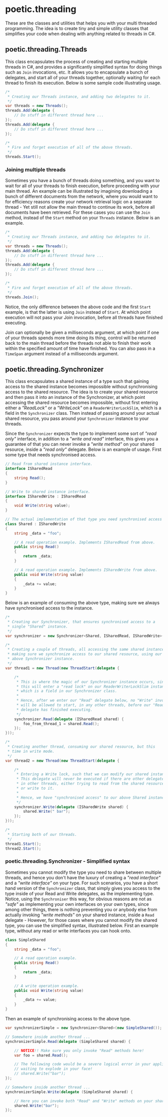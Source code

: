 
# poetic.threading

These are the classes and utilities that helps you with your multi threaded
programming. The idea is to create tiny and simple utility classes that simplifies
your code when dealing with anything related to threads in C#.

## poetic.threading.Threads

This class encapsulates the process of creating and starting multiple threads in
C#, and provides a significantly simplified syntax for doing things such as `Join`
invocations, etc. It allows you to encapsulate a bunch of delegates, and start
all of your threads together, optionally waiting for each thread to finish its
execution. Below is some sample code illustrating usage.

```csharp
/*
 * Creating our Threads instance, and adding two delegates to it.
 */
var threads = new Threads();
threads.Add(delegate {
    // Do stuff in different thread here ...
});
threads.Add(delegate {
    // Do stuff in different thread here ...
});

/*
 * Fire and forget execution of all of the above threads.
 */
threads.Start();
```

### Joining multiple threads

Sometimes you have a bunch of threads doing something, and you want to wait for
all of your threads to finish execution, before proceeding with your main thread.
An example can be illustrated by imagining downloading a bunch of different documents
from the network, where you would want to for efficiency reasons create your network
retrieval logic on a separate thread - Yet still not allow the main thread to continue
its work, before all documents have been retrieved. For these cases you can use
the `Join` method, instead of the `Start` method on your `Threads` instance.
Below is an example.

```csharp
/*
 * Creating our Threads instance, and adding two delegates to it.
 */
var threads = new Threads();
threads.Add(delegate {
    // Do stuff in different thread here ...
});
threads.Add(delegate {
    // Do stuff in different thread here ...
});

/*
 * Fire and forget execution of all of the above threads.
 */
threads.Join();
```

Notice, the only difference between the above code and the first `Start` example,
is that the latter is using `Join` instead of `Start`. At which point execution
will not pass your Join invocation, before all threads have finished executing.

Join can optionally be given a milliseconds argument, at which point if one of
your threads spends more time doing its thing, control will be returned back to
the main thread before the threads not able to finish their work within the
specified amount of time have finished. You can also pass in a `TimeSpan` argument
instead of a milliseconds argument.

## poetic.threading.Synchronizer

This class encapsulates a shared instance of a type such that gaining access to
the shared instance becomes impossible without synchronising access to the shared
resource. The idea is to create your shared resource and then pass it into an
instance of the Synchronizer, at which point accessing the shared resource
becomes impossible, without first entering either a _"ReadLock"_ or a
_"WriteLock"_ on a `ReaderWriterLockSlim`, which is a field in the `Synchronizer`
class. Then instead of passing around your actual shared resource, you pass around
your `Synchronizer` instance to your threads.

Since the `Synchronizer` expects the type to implement some sort of _"read only"_
interface, in addition to a _"write and read"_ interface, this gives you a guarantee
of that you can never invoke a _"write method"_ on your shared resource, inside
a _"read only"_ delegate. Below is an example of usage. First some type that needs
synchronised access.

```csharp
// Read from shared instance interface.
interface ISharedRead
{
    string Read();
}

// Write to shared instance interface.
interface ISharedWrite : ISharedRead
{
    void Write(string value);
}

// The actual implementation of that type you need synchronised access to.
class Shared : ISharedWrite
{
    string _data = "foo";

    // A read operation example. Implements ISharedRead from above.
    public string Read()
    {
        return _data;
    }

    // A read operation example. Implements ISharedWrite from above.
    public void Write(string value)
    {
        _data += value;
    }
}
```

Below is an example of consuming the above type, making sure we always have
synchronised access to the instance.

```csharp
/*
 * Creating our Synchronizer, that ensures synchronised access to a
 * single "Shared" instance.
 */
var synchronizer = new Synchronizer<Shared, ISharedRead, ISharedWrite>(new Shared());

/*
 * Creating a couple of threads, all accessing the same shared instance,
 * making sure we synchronize access to our shared resource, using our
 * above Synchronizer instance.
 */
var thread1 = new Thread(new ThreadStart(delegate {

    /*
     * This is where the magic of our Synchronizer instance occurs, since
     * this will enter a "read lock" on our ReaderWriterLockSlim instance,
     * which is a field in our Synchronizer class.
     * 
     * Hence, after we enter our "Read" delegate below, no "Write" invocations
     * will be allowed to start, in any other threads, before our "Read"
     * delegate has finished executing.
     */
    synchronizer.Read(delegate (ISharedRead shared) {
        foo_from_thread_1 = shared.Read();
    });
}));

/*
 * Creating another thread, consuming our shared resource, but this
 * time in write mode.
 */
var thread2 = new Thread(new ThreadStart(delegate {

    /*
     * Entering a Write lock, such that we can modify our shared instance.
     * This delegate will never be executed if there are other delegates,
     * in other threads, either trying to read from the shared resource,
     * or write to it.
     *
     * Hence, we have "synchronised access" to our above Shared instance.
     */
    synchronizer.Write(delegate (ISharedWrite shared) {
        shared.Write(" bar");
    });
}));

/*
 * Starting both of our threads.
 */
thread1.Start();
thread2.Start();
```


### poetic.threading.Synchronizer - Simplified syntax

Sometimes you cannot modify the type you need to share between multiple threads,
and hence you don't have the luxury of creating a _"read interface"_ and a
_"write interface"_ on your type. For such scenarios, you have a short hand version
of the `Synchronizer` class, that simply gives you access to the type inside
of your Read and Write delegates, as the implementing type. Notice, using the
`Synchroniser` this way, for obvious reasons are not as _"safe"_ as implementing
your own interfaces on your own types, since among other things, there is nothing
preventing you or anybody else from actually invoking _"write methods"_ on your
shared instance, inside a `Read` delegate - However, for those cases where you
cannot modify the shared type, you can use the simplified syntax, illustrated
below. First an example type, without any read or write interfaces you can hook onto.

```csharp
class SimpleShared
{
    string _data = "foo";

    // A read operation example.
    public string Read()
    {
        return _data;
    }

    // A write operation example.
    public void Write(string value)
    {
        _data += value;
    }
}
```

Then an example of synchronising access to the above type.

```csharp
var synchronizerSimple = new Synchronizer<Shared>(new SimpleShared());

// Somewhere inside another thread ...
synchronizerSimple.Read(delegate (SimpleShared shared) {

    // NOTICE!! Make sure you only invoke "Read" methods here!
    var foo = shared.Read();

    // The following code would be a severe logical error in your application,
    // waiting to explode in your face!
    // shared.Write("bar");
});

// Somewhere inside another thread ...
synchronizerSimple.Write(delegate (SimpleShared shared) {

    // Here you can invoke both "Read" and "Write" methods on your shared instance.
    shared.Write("bar");
});
```
